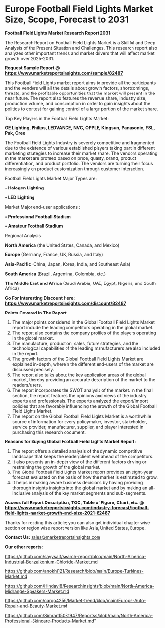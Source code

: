 # Europe Football Field Lights Market Size, Scope, Forecast to 2031

<strong>Football Field Lights Market Research Report 2031</strong>

The Research Report on Football Field Lights Market is a Skillful and Deep Analysis of the Present Situation and Challenges. This research report also analyzes other important trends and market drivers that will affect market growth over 2025-2031.

<strong>Request Sample Report @ <a href=https://www.marketreportsinsights.com/sample/82487>https://www.marketreportsinsights.com/sample/82487</a></strong>

This Football Field Lights market report aims to provide all the participants and the vendors will all the details about growth factors, shortcomings, threats, and the profitable opportunities that the market will present in the near future. The report also features the revenue share, industry size, production volume, and consumption in order to gain insights about the politics to contest for gaining control of a large portion of the market share.

Top Key Players in the Football Field Lights Market:

<strong>GE Lighting, Philips, LEDVANCE, NVC, OPPLE, Kingsun, Panasonic, FSL, Pak, Cree</strong>

The Football Field Lights Industry is severely competitive and fragmented due to the existence of various established players taking part in different marketing strategies to increase their market share. The vendors operating in the market are profiled based on price, quality, brand, product differentiation, and product portfolio. The vendors are turning their focus increasingly on product customization through customer interaction.

Football Field Lights Market Major Types are:

<strong>• Halogen Lighting

• LED Lighting</strong>

Market Major end-user applications :

<strong>• Professional Football Stadium

• Amateur Football Stadium</strong>

Regional Analysis

</u><strong><b>North America</b></strong> (the United States, Canada, and Mexico)

<strong><b>Europe </b></strong>(Germany, France, UK, Russia, and Italy)

<strong><b>Asia-Pacific</b></strong> (China, Japan, Korea, India, and Southeast Asia)

<strong><b>South America</b></strong> (Brazil, Argentina, Colombia, etc.)

<strong><b>The Middle East and Africa</b></strong> (Saudi Arabia, UAE, Egypt, Nigeria, and South Africa)

<strong>Go For Interesting Discount Here: <a href=https://www.marketreportsinsights.com/discount/82487>https://www.marketreportsinsights.com/discount/82487</a></strong>

<strong>Points Covered in The Report:</strong>
<ol>
  <li>The major points considered in the Global Football Field Lights Market report include the leading competitors operating in the global market.</li>
  <li>The report also contains the company profiles of the players operating in the global market.</li>
  <li>The manufacture, production, sales, future strategies, and the technological capabilities of the leading manufacturers are also included in the report.</li>
  <li>The growth factors of the Global Football Field Lights Market are explained in-depth, wherein the different end-users of the market are discussed precisely.</li>
  <li>The report also talks about the key application areas of the global market, thereby providing an accurate description of the market to the readers/users.</li>
  <li>The report incorporates the SWOT analysis of the market. In the final section, the report features the opinions and views of the industry experts and professionals. The experts analyzed the export/import policies that are favorably influencing the growth of the Global Football Field Lights Market.</li>
  <li>The report on the Global Football Field Lights Market is a worthwhile source of information for every policymaker, investor, stakeholder, service provider, manufacturer, supplier, and player interested in purchasing this research document.</li>
</ol>
<strong>Reasons for Buying Global Football Field Lights Market Report:</strong>

<ol>
  <li>The report offers a detailed analysis of the dynamic competitive landscape that keeps the reader/client well ahead of the competitors.</li>
  <li>It also presents an in-depth view of the different factors driving or restraining the growth of the global market.</li>
  <li>The Global Football Field Lights Market report provides an eight-year forecast evaluated on the basis of how the market is estimated to grow.</li>
  <li>It helps in making aware business decisions by having providing thorough insights insights into the global market and by making an all-inclusive analysis of the key market segments and sub-segments.</li>
</ol>
<strong>Access full Report Description, TOC, Table of Figure, Chart, etc. @ <a href=https://www.marketreportsinsights.com/industry-forecast/football-field-lights-market-growth-and-size-2021-82487>https://www.marketreportsinsights.com/industry-forecast/football-field-lights-market-growth-and-size-2021-82487</a></strong>


Thanks for reading this article; you can also get individual chapter wise section or region wise report version like Asia, United States, Europe.

<strong>Contact Us:</strong>
sales@marketreportsinsights.com

<strong>Our other reports:</strong>

<a href=https://github.com/sayysaif/search-report/blob/main/North-America-Industrial-Benzalkonium-Chloride-Market.md>https://github.com/sayysaif/search-report/blob/main/North-America-Industrial-Benzalkonium-Chloride-Market.md</a>

<a href=https://github.com/anokhi121/Research/blob/main/Europe-Turbines-Market.md>https://github.com/anokhi121/Research/blob/main/Europe-Turbines-Market.md</a>

<a href=https://github.com/Hindavi8/Researchinsights/blob/main/North-America-Midrange-Speakers-Market.md>https://github.com/Hindavi8/Researchinsights/blob/main/North-America-Midrange-Speakers-Market.md</a>

<a href=https://github.com/cargo4256/Market-trend/blob/main/Europe-Auto-Repair-and-Beauty-Market.md>https://github.com/cargo4256/Market-trend/blob/main/Europe-Auto-Repair-and-Beauty-Market.md</a>

<a href=https://github.com/Simran15081947/Reportss/blob/main/North-America-Professional-Skincare-Products-Market.md>https://github.com/Simran15081947/Reportss/blob/main/North-America-Professional-Skincare-Products-Market.md</a>"
